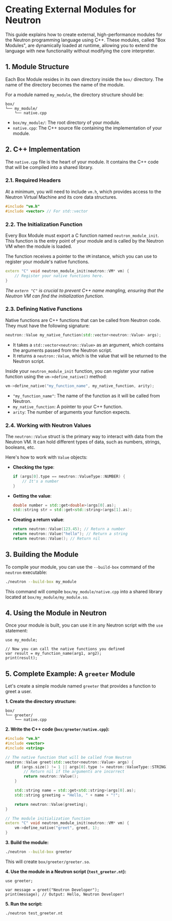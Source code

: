 # Creating External Modules for Neutron

This guide explains how to create external, high-performance modules for the Neutron programming language using C++. These modules, called "Box Modules", are dynamically loaded at runtime, allowing you to extend the language with new functionality without modifying the core interpreter.

## 1. Module Structure

Each Box Module resides in its own directory inside the `box/` directory. The name of the directory becomes the name of the module.

For a module named `my_module`, the directory structure should be:

```
box/
└── my_module/
    └── native.cpp
```

-   `box/my_module/`: The root directory of your module.
-   `native.cpp`: The C++ source file containing the implementation of your module.

## 2. C++ Implementation

The `native.cpp` file is the heart of your module. It contains the C++ code that will be compiled into a shared library.

### 2.1. Required Headers

At a minimum, you will need to include `vm.h`, which provides access to the Neutron Virtual Machine and its core data structures.

```cpp
#include "vm.h"
#include <vector> // For std::vector
```

### 2.2. The Initialization Function

Every Box Module must export a C function named `neutron_module_init`. This function is the entry point of your module and is called by the Neutron VM when the module is loaded.

The function receives a pointer to the `VM` instance, which you can use to register your module's native functions.

```cpp
extern "C" void neutron_module_init(neutron::VM* vm) {
    // Register your native functions here.
}
```
*The `extern "C"` is crucial to prevent C++ name mangling, ensuring that the Neutron VM can find the initialization function.*

### 2.3. Defining Native Functions

Native functions are C++ functions that can be called from Neutron code. They must have the following signature:

```cpp
neutron::Value my_native_function(std::vector<neutron::Value> args);
```

-   It takes a `std::vector<neutron::Value>` as an argument, which contains the arguments passed from the Neutron script.
-   It returns a `neutron::Value`, which is the value that will be returned to the Neutron script.

Inside your `neutron_module_init` function, you can register your native function using the `vm->define_native()` method:

```cpp
vm->define_native("my_function_name", my_native_function, arity);
```

-   `"my_function_name"`: The name of the function as it will be called from Neutron.
-   `my_native_function`: A pointer to your C++ function.
-   `arity`: The number of arguments your function expects.

### 2.4. Working with Neutron Values

The `neutron::Value` struct is the primary way to interact with data from the Neutron VM. It can hold different types of data, such as numbers, strings, booleans, etc.

Here's how to work with `Value` objects:

-   **Checking the type**:
    ```cpp
    if (args[0].type == neutron::ValueType::NUMBER) {
        // It's a number
    }
    ```
-   **Getting the value**:
    ```cpp
    double number = std::get<double>(args[0].as);
    std::string str = std::get<std::string>(args[1].as);
    ```
-   **Creating a return value**:
    ```cpp
    return neutron::Value(123.45); // Return a number
    return neutron::Value("hello"); // Return a string
    return neutron::Value(); // Return nil
    ```

## 3. Building the Module

To compile your module, you can use the `--build-box` command of the `neutron` executable:

```sh
./neutron --build-box my_module
```

This command will compile `box/my_module/native.cpp` into a shared library located at `box/my_module/my_module.so`.

## 4. Using the Module in Neutron

Once your module is built, you can use it in any Neutron script with the `use` statement:

```neutron
use my_module;

// Now you can call the native functions you defined
var result = my_function_name(arg1, arg2);
print(result);
```

## 5. Complete Example: A `greeter` Module

Let's create a simple module named `greeter` that provides a function to greet a user.

**1. Create the directory structure:**
```
box/
└── greeter/
    └── native.cpp
```

**2. Write the C++ code (`box/greeter/native.cpp`):**
```cpp
#include "vm.h"
#include <vector>
#include <string>

// The native function that will be called from Neutron
neutron::Value greet(std::vector<neutron::Value> args) {
    if (args.size() != 1 || args[0].type != neutron::ValueType::STRING) {
        // Return nil if the arguments are incorrect
        return neutron::Value();
    }

    std::string name = std::get<std::string>(args[0].as);
    std::string greeting = "Hello, " + name + "!";

    return neutron::Value(greeting);
}

// The module initialization function
extern "C" void neutron_module_init(neutron::VM* vm) {
    vm->define_native("greet", greet, 1);
}
```

**3. Build the module:**
```sh
./neutron --build-box greeter
```
This will create `box/greeter/greeter.so`.

**4. Use the module in a Neutron script (`test_greeter.nt`):**
```neutron
use greeter;

var message = greet("Neutron Developer");
print(message); // Output: Hello, Neutron Developer!
```

**5. Run the script:**
```sh
./neutron test_greeter.nt
```

